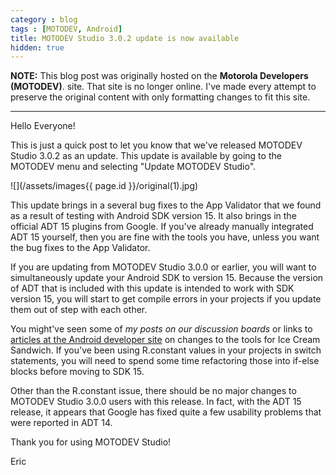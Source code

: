 ```yaml
---
category : blog
tags : [MOTODEV, Android]
title: MOTODEV Studio 3.0.2 update is now available
hidden: true
---
```

**NOTE:** This blog post was originally hosted on the **Motorola Developers (MOTODEV)**. site. That site is no longer online. I've made every attempt to preserve the original content with only formatting changes to fit this site.

---

Hello Everyone!

This is just a quick post to let you know that we've released MOTODEV
Studio 3.0.2 as an update. This update is available by going to the
MOTODEV menu and selecting "Update MOTODEV Studio".

![](/assets/images{{ page.id }}/original(1).jpg)

This update brings in a several bug fixes to the App Validator that we
found as a result of testing with Android SDK version 15. It also brings
in the official ADT 15 plugins from Google. If you've already manually
integrated ADT 15 yourself, then you are fine with the tools you have,
unless you want the bug fixes to the App Validator.

If you are updating from MOTODEV Studio 3.0.0 or earlier, you will want
to simultaneously update your Android SDK to version 15. Because the
version of ADT that is included with this update is intended to work
with SDK version 15, you will start to get compile errors in your
projects if you update them out of step with each other.

You might've seen some of *my posts on our discussion boards* or links
to [articles at the Android developer
site](http://www.google.com/url?q=http%3A%2F%2Ftools.android.com%2Ftips%2Fnon-constant-fields)
on changes to the tools for Ice Cream Sandwich. If you've been using
R.constant values in your projects in switch statements, you will need
to spend some time refactoring those into if-else blocks before moving
to SDK 15.

Other than the R.constant issue, there should be no major changes to
MOTODEV Studio 3.0.0 users with this release. In fact, with the ADT 15
release, it appears that Google has fixed quite a few usability problems
that were reported in ADT 14.

Thank you for using MOTODEV Studio!

Eric
